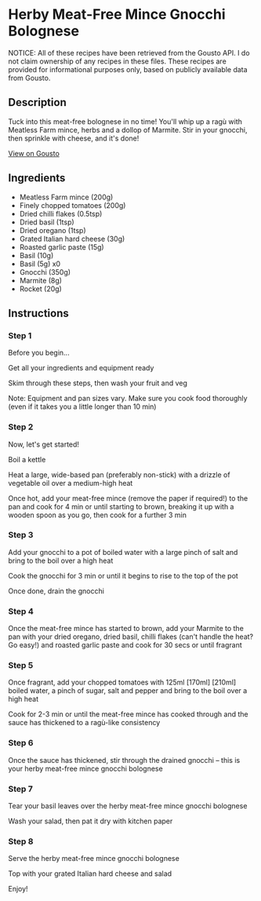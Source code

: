 # Herby Meat-Free Mince Gnocchi Bolognese

NOTICE: All of these recipes have been retrieved from the Gousto API. I do not claim ownership of any recipes in these files. These recipes are provided for informational purposes only, based on publicly available data from Gousto.

## Description

Tuck into this meat-free bolognese in no time! You'll whip up a ragù with Meatless Farm mince, herbs and a dollop of Marmite. Stir in your gnocchi, then sprinkle with cheese, and it's done!

[View on Gousto](https://www.gousto.co.uk/recipes/cookbook/herby-meat-free-gnocchi-bolognese)

## Ingredients

- Meatless Farm mince (200g)
- Finely chopped tomatoes (200g)
- Dried chilli flakes (0.5tsp)
- Dried basil (1tsp)
- Dried oregano (1tsp)
- Grated Italian hard cheese (30g)
- Roasted garlic paste (15g)
- Basil (10g)
- Basil (5g) x0
- Gnocchi (350g)
- Marmite (8g)
- Rocket (20g)

## Instructions


### Step 1

Before you begin...

Get all your ingredients and equipment ready

Skim through these steps, then wash your fruit and veg

Note: Equipment and pan sizes vary. Make sure you cook food thoroughly (even if it takes you a little longer than 10 min)


### Step 2

Now, let's get started!

Boil a kettle

Heat a large, wide-based pan (preferably non-stick) with a drizzle of vegetable oil over a medium-high heat

Once hot, add your meat-free mince (remove the paper if required!) to the pan and cook for 4 min or until starting to brown, breaking it up with a wooden spoon as you go, then cook for a further 3 min


### Step 3

Add your gnocchi to a pot of boiled water with a large pinch of salt and bring to the boil over a high heat

Cook the gnocchi for 3 min or until it begins to rise to the top of the pot

Once done, drain the gnocchi


### Step 4

Once the meat-free mince has started to brown, add your Marmite to the pan with your dried oregano, dried basil, chilli flakes (can't handle the heat? Go easy!) and roasted garlic paste and cook for 30 secs or until fragrant


### Step 5

Once fragrant, add your chopped tomatoes with 125ml <span class="text-purple">[170ml]</span> <span class="text-danger">[210ml] </span>boiled water, a pinch of sugar, salt and pepper and bring to the boil over a high heat

Cook for 2-3 min or until the meat-free mince has cooked through and the sauce has thickened to a ragù-like consistency


### Step 6

Once the sauce has thickened, stir through the drained gnocchi – this is your herby meat-free mince gnocchi bolognese


### Step 7

Tear your basil leaves over the herby meat-free mince gnocchi bolognese

Wash your salad, then pat it dry with kitchen paper

### Step 8

Serve the herby meat-free mince gnocchi bolognese

Top with your grated Italian hard cheese and salad

Enjoy!

